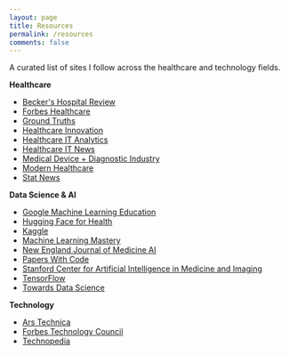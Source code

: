 ```yaml
---
layout: page
title: Resources
permalink: /resources
comments: false
---
```


<div class="row justify-content-between">
<div class="col-md-8 pr-5">

<p>A curated list of sites I follow across the healthcare and technology fields.</p>

<p>
<b>Healthcare</b>
<ul>
<li><a href="https://www.beckershospitalreview.com/">Becker's Hospital Review</a></li>
<li><a href="https://www.forbes.com/healthcare">Forbes Healthcare</a></li>
<li><a href="https://erictopol.substack.com/">Ground Truths</a></li>
<li><a href="https://www.hcinnovationgroup.com/">Healthcare Innovation</a></li>
<li><a href="https://healthitanalytics.com/">Healthcare IT Analytics</a></li>
<li><a href="https://www.healthcareitnews.com/">Healthcare IT News</a></li>
<li><a href="https://www.mddionline.com/">Medical Device + Diagnostic Industry</a></li>
<li><a href="https://www.modernhealthcare.com/">Modern Healthcare</a></li>
<li><a href="https://www.statnews.com/">Stat News</a></li>
</ul>
</p>

<p>
<b>Data Science & AI</b>
<ul>
<li><a href="https://developers.google.com/machine-learning">Google Machine Learning Education</a></li>
<li><a href="https://huggingface.co/hf4h">Hugging Face for Health</a></li>
<li><a href="https://www.kaggle.com/search?q=healthcare">Kaggle</a></li>
<li><a href="https://machinelearningmastery.com/">Machine Learning Mastery</a></li>
<li><a href="https://ai.nejm.org/">New England Journal of Medicine AI</a></li>
<li><a href="https://paperswithcode.com/search?q_meta=&q_type=&q=healthcare">Papers With Code</a></li>
<li><a href="https://www.youtube.com/c/stanfordaimi">Stanford Center for Artificial Intelligence in Medicine and Imaging</a></li>
<li><a href="https://www.tensorflow.org/">TensorFlow</a></li>
<li><a href="https://towardsdatascience.com/">Towards Data Science</a></li>
</ul>
</p>

<p>
<b>Technology</b>
<ul>
<li><a href="https://arstechnica.com/information-technology/">Ars Technica</a></li>
<li><a href="https://www.forbes.com/sites/forbestechcouncil">Forbes Technology Council</a></li>
<li><a href="https://www.techopedia.com/">Technopedia</a></li>
</ul>
</p>

<!--
<p>Have a resource you would like to recommend? Feel free to leave a comment below.</p>
-->

</div>

<div class="col-md-4">

<div class="sticky-top sticky-top-80">
<!--
<h5>Buy me a coffee</h5>
-->
<!--
<p>Thank you for your support! Your donation helps me to maintain and improve <a target="_blank" href="https://github.com/wowthemesnet/mediumish-theme-jekyll">Mediumish <i class="fab fa-github"></i></a>.</p>
-->
<!--
<a target="_blank" href="https://www.wowthemes.net/donate/" class="btn btn-danger">Buy me a coffee</a> <a target="_blank" href="https://bootstrapstarter.com/bootstrap-templates/template-mediumish-bootstrap-jekyll/" class="btn btn-warning">Documentation</a>
-->
</div>
</div>
</div>
